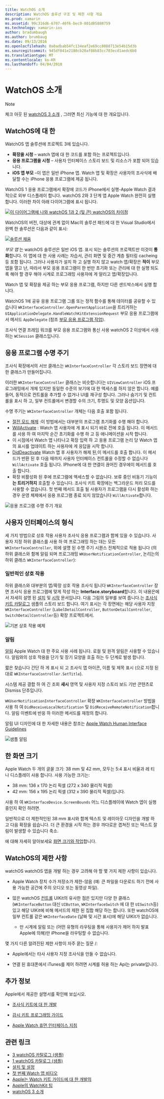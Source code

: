 ```yaml
---
title: WatchOS 소개
description: WatchOS 솔루션 구조 및 제한 사항 개요
ms.prod: xamarin
ms.assetid: 99c316d6-6707-40f6-bec9-801d05888759
ms.technology: xamarin-ios
author: bradumbaugh
ms.author: brumbaug
ms.date: 09/13/2016
ms.openlocfilehash: 0a0adbab54fc134eaf2e69cc8088713e54b15d3b
ms.sourcegitcommit: 945df041e2180cb20af08b83cc703ecd1aedc6b0
ms.translationtype: MT
ms.contentlocale: ko-KR
ms.lasthandoff: 04/04/2018
---
```

# <a name="introduction-to-watchos"></a>WatchOS 소개

> [!NOTE]
> 체크 아웃 된 [watchOS 3 소개](~/ios/watchos/platform/introduction-to-watchos3/index.md) , 그러면 최신 기능에 대 한 개요입니다.

## <a name="about-watchos"></a>WatchOS에 대 한

WatchOS 앱 솔루션에 프로젝트 3에 있습니다.

- **확장을 시청** – watch 앱에 대 한 코드를 포함 하는 프로젝트입니다.
- **응용 프로그램을 시청** – 사용자 인터페이스 스토리 보드 및 리소스가 포함 되어 있습니다.
- **iOS 앱 부모** –이 앱은 일반 iPhone 앱. Watch 앱 및 확장은 사용자의 조사식에 배달할 수는 iPhone 응용 프로그램에 제공 됩니다.

WatchOS 1 응용 프로그램에서 확장에 코드가 iPhone에서 실행-Apple Watch 결과적으로 외부 디스플레이 합니다. watchOS 2와 3 단계 앱 Apple Watch 완전히 실행 합니다. 이러한 차이 아래 다이어그램에 표시 됩니다.

[ ![](intro-to-watchos-images/arch-sml.png "이 다이어그램에 나와 watchOS 1과 2 (및 큰) watchOS의 차이점")](intro-to-watchos-images/arch.png#lightbox)

WatchOS의 버전, 대상에 관계 없이 Mac의 솔루션 패드에 대 한 Visual Studio에서 완벽 한 솔루션은 다음과 같이 표시:

[![](intro-to-watchos-images/projectstructure-sml.png "솔루션 채움")](intro-to-watchos-images/projectstructure.png#lightbox)

*부모 앱* 는 watchOS 솔루션은 일반 iOS 앱. 표시 되는 솔루션의 프로젝트만 이것이 **통화**합니다. 이 앱에 대 한 사용 사례는 자습서, 관리 화면 및 중간 계층 필터링 cacheing 등 포함 됩니다. 그러나 사용자가 설치 하 고 실행 하지 않고 watch 앱/확장은 **적이** 부모 앱을 열고 난, 따라서 부모 응용 프로그램이 한 번만 초기화 또는 관리에 대 한 실행 되도록 해야 할 경우 해야 시계로 프로그래밍 사용자에 게 알리고 앱/확장입니다.

Watch 앱 및 확장을 제공 하는 부모 응용 프로그램, 하지만 다른 샌드박스에서 실행 합니다.

WatchOS 1에 공유 응용 프로그램 그룹 또는 정적 함수를 통해 데이터를 공유할 수 있습니다 `WKInterfaceController.OpenParentApplication`을 트리거하는 `UIApplicationDelegate.HandleWatchKitExtensionRequest` 부모 응용 프로그램에서 메서드 `AppDelegate` (참조 [부모 응용 프로그램 작업](~/ios/watchos/app-fundamentals/parent-app.md)).

조사식 연결 프레임 워크를 부모 응용 프로그램와 통신 사용 watchOS 2 이상에서 사용 하는 `WCSession` 클래스입니다.

## <a name="application-lifecycle"></a>응용 프로그램 수명 주기

조사식 확장에서의 서브 클래스는 `WKInterfaceController` 각 스토리 보드 장면에 대 한 클래스가 만들어집니다.

이러한 `WKInterfaceController` 클래스는 비슷합니다는 `UIViewController` iOS 프로그래밍에서 개체 있지만 동일한 수준의 보기에 대 한 액세스를 하지 않은 합니다.
예를 들어, 동적으로 컨트롤을 추가할 수 없거나 UI를 재구성 합니다.
그러나 숨기기 및 컨트롤을 표시 하 고, 일부 컨트롤에서 변경할 수의 크기, 투명도 및 모양 옵션입니다.

수명 주기는 `WKInterfaceController` 개체는 다음 호출 포함 됩니다.

- [절전 모드 해제](https://developer.xamarin.com/api/member/WatchKit.WKInterfaceController.Awake/) :이 방법에서는 대부분의 프로그램 초기화를 수행 해야 합니다.
- [WillActivate](https://developer.xamarin.com/api/member/WatchKit.WKInterfaceController.WillActivate/) : Watch 앱 사용자에 게 표시 되기 바로 전에 호출 됩니다. 이 메서드를 사용 하 여 마지막 순간 초기화를 수행 하 고 등 애니메이션을 시작 합니다.
- 이 시점에서 Watch 앱 나타나고 확장 입력 하 고 응용 프로그램 논리 당 Watch 앱의 표시를 업데이트 하는 사용자에 게 응답을 시작 합니다.
- [DidDeactivate](https://developer.xamarin.com/api/member/WatchKit.WKInterfaceController.DidDeactivate/) Watch 앱 후 사용자가 해제 된,이 메서드를 호출 합니다. 이 메서드가 반환 된 후 다음 때까지 사용자 인터페이스 컨트롤을 수정할 수 없습니다 `WillActivate` 호출 됩니다. IPhone에 대 한 연결이 끊어진 경우에이 메서드를 호출 합니다.
- 확장 비활성화 된 후에 프로그램에 액세스할 수 없습니다. 보류 중인 비동기 기능이 **는 트리거하지** 호출할 수 있습니다. 조사식 키트 확장에는 백그라운드 처리 모드를 사용할 수 없습니다. 첫 번째 메서드 호출 될 사용자가 프로그램을 다시 활성화 하는 경우 운영 체제에서 응용 프로그램 종료 되지 않았습니다 `WillActivate`합니다.

![](intro-to-watchos-images/wkinterfacecontrollerlifecycle.png "응용 프로그램 수명 주기 개요")

## <a name="types-of-user-interface"></a>사용자 인터페이스의 형식

세 가지 방법으로 상호 작용 사용자 조사식 응용 프로그램과 함께 있을 수 있습니다.
사용자 지정 하위 클래스를 사용 하 여 프로그래밍 하는 데는 모든 `WKInterfaceController`, 위에 설명 된 수명 주기 시퀀스 전체적으로 적용 됩니다 (의 하위 클래스와 함께 알림 되며 프로그래밍 `WKUserNotificationController`, 논리는의 하위 클래스 `WKInterfaceController`):

### <a name="normal-interaction"></a>일반적인 상호 작용

하위 클래스와 대부분의 앱/확장 상호 작용 조사식 됩니다 `WKInterfaceController` 장면 조사식 응용 프로그램에 맞게 작성 하는 **Interface.storyboard**합니다. 이 내용은에서 자세히 설명 된 [설치](~/ios/watchos/get-started/installation.md) 및 [시작](~/ios/watchos/get-started/index.md) 문서입니다.
다음 그림의 일부를 보여 줍니다.는 [조사식 키트 카탈로그](https://developer.xamarin.com/samples/monotouch/watchOS/WatchKitCatalog/) 샘플의 스토리 보드 합니다. 여기 표시는 각 장면에는 해당 사용자 지정 `WKInterfaceController` (`LabelDetailController`, `ButtonDetailController`, `SwitchDetailController`등) 확장 프로젝트에서.

![](intro-to-watchos-images/scenes.png "기본 상호 작용 예제")

### <a name="notifications"></a>알림

[알림](~/ios/watchos/platform/notifications.md) Apple Watch 대 한 주요 사용 사례 됩니다. 로컬 및 원격 알림은 사용할 수 있습니다. 알림와의 상호 작용을 단기 및 장기 모양을 호출 하는 두 단계로 발생 합니다.

짧은 찾습니다 간단 하 게 표시 되 고 조사식 앱 아이콘, 이름 및 제목 표시 (으로 지정 된 대로 `WKInterfaceController.SetTitle`).

시스템 제공 결합 하 여 긴 조회 **섀시** 영역 및 사용자 지정 스토리 보드 기반 콘텐츠로 Dismiss 단추입니다.

`WKUserNotificationInterfaceController` 확장 `WKInterfaceController` 방법을 사용 하 여 `DidReceiveLocalNotification` 및 `DidReceiveRemoteNotification`합니다.
알림 이벤트에 반응 하 이러한 메서드를 재정의 합니다.

알림 UI 디자인에 대 한 자세한 내용은 참조는 [Apple Watch Human Interface Guidelines](https://developer.apple.com/library/prerelease/ios/documentation/UserExperience/Conceptual/WatchHumanInterfaceGuidelines/Notifications.html#//apple_ref/doc/uid/TP40014992-CH20-SW1)

![](intro-to-watchos-images/notifications.png "샘플 알림")

## <a name="screen-sizes"></a>한 화면 크기

Apple Watch 두 개의 글꼴 크기: 38 mm 및 42 mm, 모두는 5:4 표시 비율과 레 티 나 디스플레이 사용 합니다. 사용 가능한 크기는:

- 38 mm: 136 x 170 논리 픽셀 (272 x 340 물리적 픽셀)
- 42 mm: 156 x 195 논리 픽셀 (312 x 390 물리적 픽셀)입니다.

사용 하 여 `WKInterfaceDevice.ScreenBounds` 어느 디스플레이에 Watch 앱이 실행 중인지 확인 하려면.

일반적으로 더 제한적인된 38 mm 표시와 함께 텍스트 및 레이아웃 디자인을 개발 하 고 다음 확장을 쉽습니다.
더 큰 환경을 시작 하는 경우 까다로운 겹쳐진 또는 텍스트 잘림이 발생할 수 있습니다 축소.

에 대해 자세히 알아보세요 [화면 크기와 작업](~/ios/watchos/app-fundamentals/screen-sizes.md)합니다.


## <a name="limitations-of-watchos"></a>WatchOS의 제한 사항

watchOS watchOS 앱을 개발 하는 경우 고려해 야 할 몇 가지 제한 사항이 있습니다.

- Apple Watch 장치 수가 저장소가 제한-않음 (예: 큰 파일을 다운로드 하기 전에 사용 가능한 공간에 주의 오디오 또는 동영상 파일).

- 많은 watchOS [컨트롤](~/ios/watchos/user-interface/index.md) UIKit의 유사한 점은 있지만 다양 한 클래스 (`WKInterfaceButton` 대신 `UIButton`, `WKInterfaceSwitch` 에 대 한 `UISwitch`등) 있고 해당 UIKit에 비해 메서드의 제한 된 집합 해당 하는 합니다. 또한 watchOS에 일부 컨트롤 같은 `WKInterfaceDate` (날짜 및 시간 표시)에 해당 UIKit가 없습니다.

  - 만 시계에 알림 또는 (어떤 유형의 라우팅을 통해 사용자가 제어 하지 발표 Apple에 의해)만 iPhone을 라우팅할 수 없습니다.

몇 가지 다른 알려진된 제한 사항이 자주 묻는 질문 /:

- Apple에서는 타사 사용자 지정 조사식을 만들 수 없습니다.

- 연결 된 휴대폰에서 iTunes를 제어 하려면 시계를 허용 하는 Api는 private입니다.


## <a name="further-reading"></a>추가 정보

Apple에서 제공한 설명서를 확인해 보십시오.

* [조사식 키트에 대 한 개발](https://developer.apple.com/library/prerelease/ios/documentation/General/Conceptual/WatchKitProgrammingGuide/index.html#//apple_ref/doc/uid/TP40014969-CH8-SW1)

* [감시 키트 프로그래밍 가이드](https://developer.apple.com/library/prerelease/ios/documentation/General/Conceptual/WatchKitProgrammingGuide/DesigningaWatchKitApp.html)

* [Apple Watch 휴먼 인터페이스 지침](https://developer.apple.com/library/prerelease/ios/documentation/UserExperience/Conceptual/WatchHumanInterfaceGuidelines/index.html#//apple_ref/doc/uid/TP40014992-CH3-SW1)


## <a name="related-links"></a>관련 링크

- [3 watchOS 카탈로그 (샘플)](https://developer.xamarin.com/samples/monotouch/watchOS/WatchKitCatalog/)
- [1 watchOS 카탈로그 (샘플)](https://developer.xamarin.com/samples/monotouch/WatchKit/WatchKitCatalog/)
- [설치 및 설정](~/ios/watchos/get-started/installation.md)
- [첫 번째 Watch 앱 비디오](http://blog.xamarin.com/your-first-watch-kit-app/)
- [Apple는 Watch 키트 가이드에 대 한 개발의](https://developer.apple.com/library/prerelease/ios/documentation/General/Conceptual/WatchKitProgrammingGuide/index.html)
- [Apple의 WatchKit 팁](https://developer.apple.com/watchkit/tips/)
- [watchOS 3 소개](~/ios/watchos/platform/introduction-to-watchos3/index.md)
